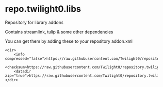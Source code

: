 # repo.twilight0.libs
Repository for library addons

Contains streamlink, tulip & some other dependencies

You can get them by adding these to your repository addon.xml

    <dir>
        <info compressed="false">https://raw.githubusercontent.com/Twilight0/repository.twilight0.libs/master/_zips/addons.xml</info>
        <checksum>https://raw.githubusercontent.com/Twilight0/repository.twilight0.libs/master/_zips/addons.xml.md5</checksum>
        <datadir zip="true">https://raw.githubusercontent.com/Twilight0/repository.twilight0.libs/master/_zips/</datadir>
    </dir>
